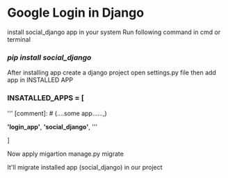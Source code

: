 # Google Login in Django

install social_django app in your system
Run following command in cmd or terminal

   ### **_pip install social_django_**


After installing app create a django project open settings.py file then add app in INSTALLED APP

### INSATALLED_APPS = [
'''
[comment]: # (....some app......,)

**'login_app'**,   <!--- this app you will create in your project --->
**'social_django'**,   <!--- <--  installed app --->
'''  

]

Now apply migartion 
manage.py migrate

It'll migrate installed app (social_django) in our project



